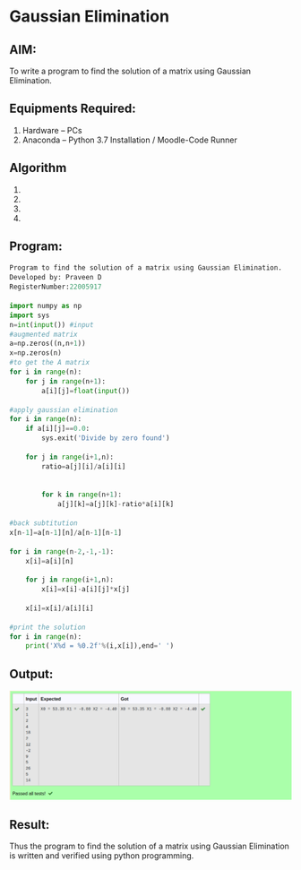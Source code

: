 # Gaussian Elimination

## AIM:
To write a program to find the solution of a matrix using Gaussian Elimination.

## Equipments Required:
1. Hardware – PCs
2. Anaconda – Python 3.7 Installation / Moodle-Code Runner

## Algorithm
1. 
2. 
3. 
4. 

## Program:
```python
Program to find the solution of a matrix using Gaussian Elimination.
Developed by: Praveen D
RegisterNumber:22005917

import numpy as np
import sys
n=int(input()) #input
#augmented matrix
a=np.zeros((n,n+1))
x=np.zeros(n)
#to get the A matrix
for i in range(n):
    for j in range(n+1):
        a[i][j]=float(input())
    
#apply gaussian elimination
for i in range(n):
    if a[i][j]==0.0:
        sys.exit('Divide by zero found')
        
    for j in range(i+1,n):
        ratio=a[j][i]/a[i][i]
        
        
        for k in range(n+1):
            a[j][k]=a[j][k]-ratio*a[i][k]
            
#back subtitution
x[n-1]=a[n-1][n]/a[n-1][n-1]

for i in range(n-2,-1,-1):
    x[i]=a[i][n] 
    
    for j in range(i+1,n):
        x[i]=x[i]-a[i][j]*x[j]
        
    x[i]=x[i]/a[i][i]

#print the solution
for i in range(n):
    print('X%d = %0.2f'%(i,x[i]),end=' ')
```
## Output:
![gaussian elimination](output10.png)

## Result:
Thus the program to find the solution of a matrix using Gaussian Elimination is written and verified using python programming.

